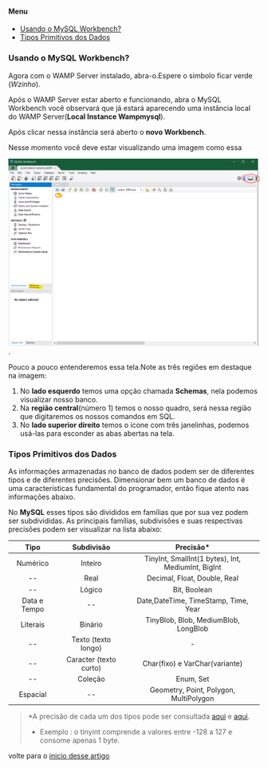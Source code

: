 <a id="inicio"></a>

#### Menu
- [Usando o MySQL Workbench?](#usando-o-mysql-workbench)
- [Tipos Primitivos dos Dados](#tipos-primitivos-dos-dados)


<a id="ancora1"></a>
### Usando o MySQL Workbench?

Agora com o WAMP Server instalado, abra-o.Espere o simbolo ficar verde (*Wzinho*).

Após o WAMP Server estar aberto e funcionando, abra o MySQL Workbench você observará que já estará aparecendo uma instância local do WAMP Server(**Local Instance Wampmysql**). 

Após clicar nessa instância será aberto o **novo Workbench**.

Nesse momento você deve estar visualizando uma imagem como essa 

![visão do banco de dados](img/criando_banco.PNG).

Pouco a pouco entenderemos essa tela.Note as três regiões em destaque na imagem:
1. No **lado esquerdo** temos uma opção chamada **Schemas**, nela podemos visualizar nosso banco.
2. Na **região central**(número 1) temos o nosso quadro, será nessa região que digitaremos os nossos comandos em SQL.
3. No **lado superior direito** temos o ícone com três janelinhas, podemos usá-las para esconder as abas abertas na tela.


### Tipos Primitivos dos Dados

As informações armazenadas no banco de dados podem ser de diferentes tipos e de diferentes precisões. Dimensionar bem um banco de dados é uma características fundamental do programador, então fique atento nas informações abaixo. 

No **MySQL** esses tipos são divididos em famílias que por sua vez podem ser subdivididas. As principais famílias, subdivisões e suas respectivas precisões podem ser visualizar na lista abaixo:

Tipo   | Subdivisão | Precisão*
:---------:|:------:|:------:
Numérico   | Inteiro| TinyInt, SmallInt(1 bytes), Int, MediumInt, BigInt
   --       | Real   | Decimal, Float, Double, Real
   --       | Lógico | Bit, Boolean
Data e Tempo|   --       | Date,DateTime, TimeStamp, Time, Year
Literais    |Binário| TinyBlob, Blob, MediumBlob, LongBlob
   --       | Texto (texto longo)| -
   --       |Caracter (texto curto)|Char(fixo) e VarChar(variante)
   --       |Coleção| Enum, Set      
Espacial    |   --       | Geometry, Point, Polygon, MultiPolygon

>*A precisão de cada um dos tipos pode ser consultada [aqui](https://medium.com/mandabugs/mysql-tipos-de-dados-introdu%C3%A7%C3%A3o-e-dados-num%C3%A9ricos-1-de-3-a6e48fb5e1d3) e [aqui](https://dev.mysql.com/doc/refman/8.0/en/data-types.html).
> - Exemplo : o tinyint comprende a valores entre -128 a 127 e consome apenas 1 byte.



volte para o [inicio desse artigo](#inicio)






